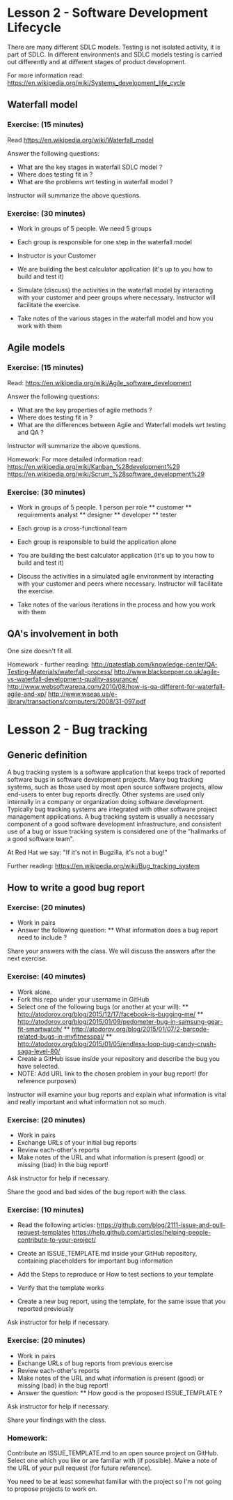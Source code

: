# Lesson 2 - Software Development Lifecycle

There are many different SDLC models. Testing is not isolated activity, it is
part of SDLC. In different environments and SDLC models testing is carried out
differently and at different stages of product development.

For more information read:
https://en.wikipedia.org/wiki/Systems_development_life_cycle


## Waterfall model

### Exercise: (15 minutes)

Read
https://en.wikipedia.org/wiki/Waterfall_model

Answer the following questions:

* What are the key stages in waterfall SDLC model ?
* Where does testing fit in ?
* What are the problems wrt testing in waterfall model ?

Instructor will summarize the above questions.


### Exercise: (30 minutes)

* Work in groups of 5 people. We need 5 groups
* Each group is responsible for one step in the waterfall model
* Instructor is your Customer
* We are building the best calculator application
(it's up to you how to build and test it)

* Simulate (discuss) the activities in the waterfall model by interacting
with your customer and peer groups where necessary. Instructor will facilitate
the exercise.

* Take notes of the various stages in the waterfall model and how you work with
them



## Agile models

### Exercise: (15 minutes)

Read:
https://en.wikipedia.org/wiki/Agile_software_development

Answer the following questions:

* What are the key properties of agile methods ?
* Where does testing fit in ?
* What are the differences between Agile and Waterfall models
wrt testing and QA ?

Instructor will summarize the above questions.

Homework: For more detailed information read:
https://en.wikipedia.org/wiki/Kanban_%28development%29
https://en.wikipedia.org/wiki/Scrum_%28software_development%29


### Exercise: (30 minutes)

* Work in groups of 5 people. 1 person per role
** customer
** requirements analyst
** designer
** developer
** tester

* Each group is a cross-functional team
* Each group is responsible to build the application alone
* You are building the best calculator application
(it's up to you how to build and test it)

* Discuss the activities in a simulated agile environment by interacting
with your customer and peers where necessary. Instructor will facilitate
the exercise.

* Take notes of the various iterations in the process and how you work with
them


## QA's involvement in both

One size doesn't fit all.

Homework - further reading:
http://qatestlab.com/knowledge-center/QA-Testing-Materials/waterfall-process/
http://www.blackpepper.co.uk/agile-vs-waterfall-development-quality-assurance/
http://www.websoftwareqa.com/2010/08/how-is-qa-different-for-waterfall-agile-and-xp/
http://www.wseas.us/e-library/transactions/computers/2008/31-097.pdf


# Lesson 2 - Bug tracking

## Generic definition

A bug tracking system is a software application that keeps track of reported
software bugs in software development projects. Many bug tracking systems,
such as those used by most open source software projects, allow end-users to
enter bug reports directly. Other systems are used only internally in a company
or organization doing software development. Typically bug tracking systems are
integrated with other software project management applications. A bug tracking
system is usually a necessary component of a good software development
infrastructure, and consistent use of a bug or issue tracking system is
considered one of the "hallmarks of a good software team".

At Red Hat we say: "If it's not in Bugzilla, it's not a bug!"

Further reading:
https://en.wikipedia.org/wiki/Bug_tracking_system


## How to write a good bug report

### Exercise: (20 minutes)

* Work in pairs
* Answer the following question:
** What information does a bug report need to include ?


Share your answers with the class. We will discuss the answers after the
next exercise.


### Exercise: (40 minutes)

* Work alone.
* Fork this repo under your username in GitHub
* Select one of the following bugs (or another at your will):
** http://atodorov.org/blog/2015/12/17/facebook-is-bugging-me/
** http://atodorov.org/blog/2015/01/09/pedometer-bug-in-samsung-gear-fit-smartwatch/
** http://atodorov.org/blog/2015/01/07/2-barcode-related-bugs-in-myfitnesspal/
** http://atodorov.org/blog/2015/01/05/endless-loop-bug-candy-crush-saga-level-80/
* Create a GitHub issue inside your repository and describe the bug
you have selected.
* NOTE: Add URL link to the chosen problem in your bug report! (for reference purposes)


Instructor will examine your bug reports and explain what information
is vital and really important and what information not so much.


### Exercise: (20 minutes)

* Work in pairs
* Exchange URLs of your initial bug reports
* Review each-other's reports
* Make notes of the URL and what information is present (good)
or missing (bad) in the bug report!

Ask instructor for help if necessary.

Share the good and bad sides of the bug report with the class.


### Exercise: (10 minutes)

* Read the following articles:
https://github.com/blog/2111-issue-and-pull-request-templates
https://help.github.com/articles/helping-people-contribute-to-your-project/

* Create an ISSUE_TEMPLATE.md inside your GitHub repository,
containing placeholders for important bug information
* Add the Steps to reproduce or How to test sections to your template
* Verify that the template works
* Create a new bug report, using the template, for the same issue that you
reported previously

Ask instructor for help if necessary.


### Exercise: (20 minutes)

* Work in pairs
* Exchange URLs of bug reports from previous exercise
* Review each-other's reports
* Make notes of the URL and what information is present (good)
or missing (bad) in the bug report!
* Answer the question:
** How good is the proposed ISSUE_TEMPLATE ?

Ask instructor for help if necessary.

Share your findings with the class.



### Homework:

Contribute an ISSUE_TEMPLATE.md to an open source project on GitHub.
Select one which you like or are familiar with (if possible).
Make a note of the URL of your pull request (for future reference).

You need to be at least somewhat familiar with the project so I'm
not going to propose projects to work on.



